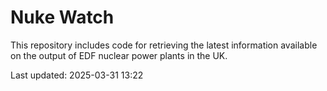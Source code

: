 # Nuke Watch

This repository includes code for retrieving the latest information available on the output of EDF nuclear power plants in the UK.

Last updated: 2025-03-31 13:22